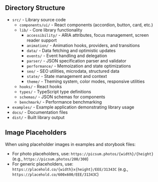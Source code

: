 ## Directory Structure

- `src/` - Library source code
  - `components/ui/` - React components (accordion, button, card, etc.)
  - `lib/` - Core library functionality
    - `accessibility/` - ARIA attributes, focus management, screen reader support
    - `animation/` - Animation hooks, providers, and transitions
    - `data/` - Data fetching and optimistic updates
    - `events/` - Event handling and delegation
    - `parser/` - JSON specification parser and validator
    - `performance/` - Memoization and state optimizations
    - `seo/` - SEO utilities, microdata, structured data
    - `state/` - State management and context
    - `theme/` - Theming system, color modes, responsive utilities
  - `hooks/` - React hooks
  - `types/` - TypeScript type definitions
  - `schemas/` - JSON schemas for components
  - `benchmark/` - Performance benchmarking
- `examples/` - Example application demonstrating library usage
- `docs/` - Documentation files
- `dist/` - Built library output

## Image Placeholders

When using placeholder images in examples and storybook files:
- For photo placeholders, use: `https://picsum.photos/{width}/{height}` (e.g., `https://picsum.photos/200/300`)
- For generic placeholders, use: `https://placehold.co/{width}x{height}/EEE/31343C` (e.g., `https://placehold.co/600x600/EEE/31343C`)